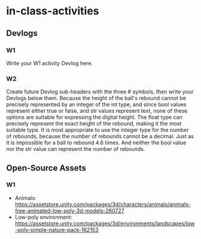 # in-class-activities
## Devlogs
### W1
Write your W1 activity Devlog here.

### W2
Create future Devlog sub-headers with the three # symbols, then write your Devlogs below them.
Because the height of the ball's rebound cannot be precisely represented by an integer of the int type, and since bool values represent either true or false, and str values represent text, none of these options are suitable for expressing the digital height. The float type can precisely represent the exact height of the rebound, making it the most suitable type. It is most appropriate to use the integer type for the number of rebounds, because the number of rebounds cannot be a decimal. Just as it is impossible for a ball to rebound 4.6 times. And neither the bool value nor the str value can represent the number of rebounds.
## Open-Source Assets
### W1
- Animals: https://assetstore.unity.com/packages/3d/characters/animals/animals-free-animated-low-poly-3d-models-260727 
- Low-poly environment: https://assetstore.unity.com/packages/3d/environments/landscapes/low-poly-simple-nature-pack-162153 
